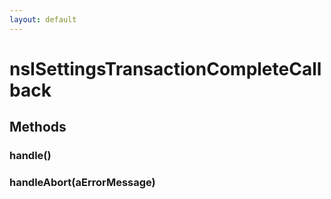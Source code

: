 ```yaml
---
layout: default
---
```


# nsISettingsTransactionCompleteCallback #

## Methods ##

### handle() ###

### handleAbort(aErrorMessage) ###
